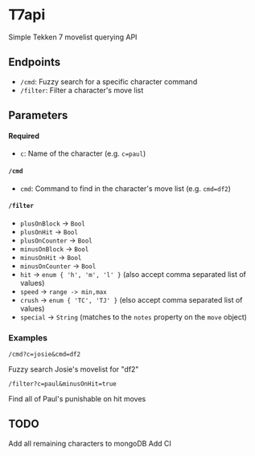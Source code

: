 # T7api

Simple Tekken 7 movelist querying API

## Endpoints

- `/cmd`: Fuzzy search for a specific character command
- `/filter`: Filter a character's move list

## Parameters

#### Required
- `c`: Name of the character (e.g. `c=paul`)

#### `/cmd`

- `cmd`: Command to find in the character's move list (e.g. `cmd=df2`)

#### `/filter`

- `plusOnBlock` -> `Bool`
- `plusOnHit` -> `Bool`
- `plusOnCounter` -> `Bool`
- `minusOnBlock` -> `Bool`
- `minusOnHit` -> `Bool`
- `minusOnCounter` -> `Bool`
- `hit` -> `enum { 'h', 'm', 'l' }` (also accept comma separated list of values)
- `speed` -> `range -> min,max`
- `crush` -> `enum { 'TC', 'TJ' }` (elso accept comma separated list of values)
- `special` -> `String` (matches to the `notes` property on the `move` object)

### Examples

```
/cmd?c=josie&cmd=df2
```
Fuzzy search Josie's movelist for "df2"

```
/filter?c=paul&minusOnHit=true
```
Find all of Paul's punishable on hit moves

## TODO

Add all remaining characters to mongoDB
Add CI
